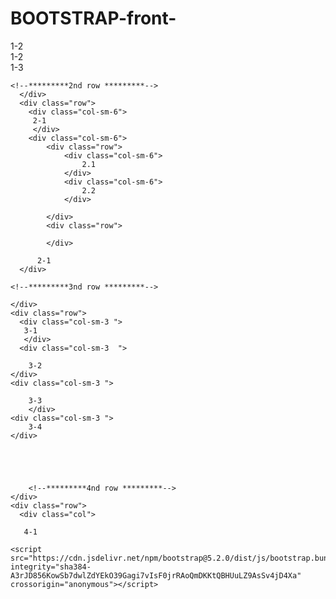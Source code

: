 # BOOTSTRAP-front-
<!doctype html>
<html lang="en">
  <head>
    <meta charset="utf-8">
    <meta name="viewport" content="width=device-width, initial-scale=1">
    <title>Bootstrap Start</title>
    <link href="https://cdn.jsdelivr.net/npm/bootstrap@5.2.0/dist/css/bootstrap.min.css" rel="stylesheet" integrity="sha384-gH2yIJqKdNHPEq0n4Mqa/HGKIhSkIHeL5AyhkYV8i59U5AR6csBvApHHNl/vI1Bx" crossorigin="anonymous">
  </head>
  <style>
     
.container-fluid{  
    background-color: lightgreen;
    border-style: ridge;

    border-width: 4px;
    border-color: black;



}
<!---->
div{
    border-width: 1px;
    border-color: red;
    border-style: ridge;
}
  </style>
  
  <body>
    <!--******Row 1****************-->
  <div class="container-fluid">
    <div class="row">
        <div class="col-sm-4">
         1-2
         </div>
        <div class="col-sm-4">
          1-2
          </div>
        <div class="col-sm-4">
            1-3         
        </div>
        
    
    <!--*********2nd row *********-->
      </div>
      <div class="row">
        <div class="col-sm-6">
         2-1
         </div>
        <div class="col-sm-6">
            <div class="row">
                <div class="col-sm-6">
                    2.1
                </div>
                <div class="col-sm-6">
                    2.2
                </div>

            </div>
            <div class="row">

            </div>
            
          2-1   
      </div>

    <!--*********3nd row *********-->

    </div>
    <div class="row">
      <div class="col-sm-3 ">
       3-1
       </div>
      <div class="col-sm-3  ">

        3-2   
    </div>
    <div class="col-sm-3 ">
        
        3-3   
        </div>
    <div class="col-sm-3 ">
        3-4
    </div>
    




        <!--*********4nd row *********-->
    </div>
    <div class="row">
      <div class="col">
        
       4-1
    



  
</div>
  </div>





  </div>

    <script src="https://cdn.jsdelivr.net/npm/bootstrap@5.2.0/dist/js/bootstrap.bundle.min.js" integrity="sha384-A3rJD856KowSb7dwlZdYEkO39Gagi7vIsF0jrRAoQmDKKtQBHUuLZ9AsSv4jD4Xa" crossorigin="anonymous"></script>
  </body>
</html>

